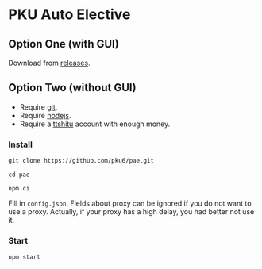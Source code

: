 # PKU Auto Elective

## Option One (with GUI)

Download from [releases](https://github.com/xmcp/HEED-GUI/releases).

## Option Two (without GUI)

- Require [git](https://git-scm.com).
- Require [nodejs](https://nodejs.org).
- Require a [ttshitu](http://www.ttshitu.com) account with enough money.

### Install

```
git clone https://github.com/pku6/pae.git
```

```
cd pae
```

```
npm ci
```

Fill in `config.json`. Fields about proxy can be ignored if you do not want to use a proxy. Actually, if your proxy has a high delay, you had better not use it.

### Start

```
npm start
```